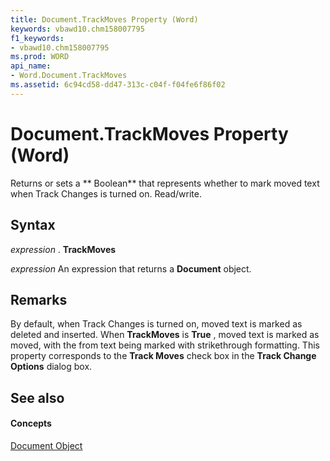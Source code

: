 ```yaml
---
title: Document.TrackMoves Property (Word)
keywords: vbawd10.chm158007795
f1_keywords:
- vbawd10.chm158007795
ms.prod: WORD
api_name:
- Word.Document.TrackMoves
ms.assetid: 6c94cd58-dd47-313c-c04f-f04fe6f86f02
---
```



# Document.TrackMoves Property (Word)

Returns or sets a ** Boolean** that represents whether to mark moved text when Track Changes is turned on. Read/write.


## Syntax

 _expression_ . **TrackMoves**

 _expression_ An expression that returns a **Document** object.


## Remarks

By default, when Track Changes is turned on, moved text is marked as deleted and inserted. When  **TrackMoves** is **True** , moved text is marked as moved, with the from text being marked with strikethrough formatting. This property corresponds to the **Track Moves** check box in the **Track Change Options** dialog box.


## See also


#### Concepts


[Document Object](document-object-word.md)

